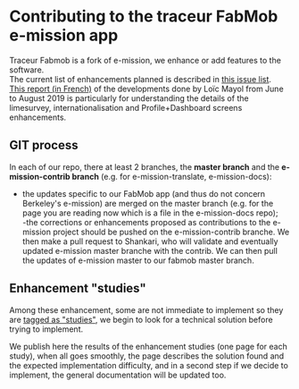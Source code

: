 # Contributing to the traceur FabMob e-mission app

Traceur Fabmob is a fork of e-mission, we enhance or add features to the software.  
The current list of enhancements planned is described in [this issue list](https://github.com/fabmob/e-mission-phone-fabmob/issues).  
[This report (in French)](https://drive.google.com/file/d/1h7PWoA6sJBYYeRoO2OgSiibv1ZJH8VLZ/view) of the developments done by Loïc Mayol from June to August 2019 is particularly for understanding the details of the limesurvey, internationalisation and Profile+Dashboard screens enhancements.

## GIT process
In each of our repo, there at least 2 branches, the **master branch** and the **e-mission-contrib branch** (e.g. for e-mission-translate, e-mission-docs):

- the updates specific to our FabMob app (and thus do not concern Berkeley's e-mission) are merged on the master branch (e.g. for the page you are reading now which is a file in the e-mission-docs repo);  
-the corrections or enhancements proposed as contributions to the e-mission project should be pushed on the e-mission-contrib branche. We then make a pull request to Shankari, who will validate and eventually updated e-mission master branche with the contrib. We can then pull the updates of e-mission master to our fabmob master branch.


## Enhancement "studies"
Among these enhancement, some are not immediate to implement so they are [tagged as "studies"](https://github.com/fabmob/e-mission-phone-fabmob/issues?utf8=%E2%9C%93&q=label%3Astudy+), 
we begin to look for a technical solution before trying to implement.

We publish here the results of the enhancement studies (one page for each study), when all goes smoothly, the page describes the solution found and the expected implementation difficulty,
and in a second step if we decide to implement, the general documentation will be updated too.
